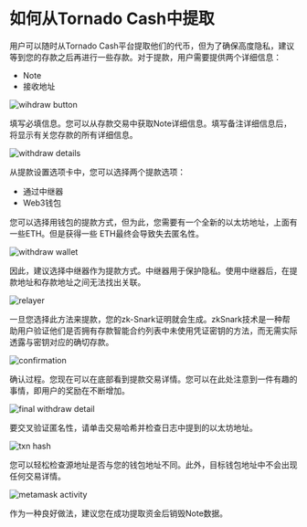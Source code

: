 # 如何从Tornado Cash中提取
用户可以随时从Tornado Cash平台提取他们的代币，但为了确保高度隐私，建议等到您的存款之后再进行一些存款。对于提款，用户需要提供两个详细信息：
- Note 
- 接收地址
 
![wihdraw button](https://siasky.net/IAA0oMfBCz3vPgANvIUsGBS84y4eC0DFgrbuVWVDwX5i9Q)

填写必填信息。您可以从存款交易中获取Note详细信息。填写备注详细信息后，将显示有关您存款的所有详细信息。

 ![withdraw details](https://siasky.net/TAB6fl4n3yj1f_cd59CzRUEap6QvaPe3fslWThwC6KWBlQ)
 
从提款设置选项卡中，您可以选择两个提款选项：
- 通过中继器 
- Web3钱包

您可以选择用钱包的提款方式，但为此，您需要有一个全新的以太坊地址，上面有一些ETH。但是获得一些 ETH最终会导致失去匿名性。
 
  ![withdraw wallet](https://siasky.net/MACMuLY11IK0h2b1MON8k0gUjZHLNVqwDYdX5tW9-npAhw)
  
因此，建议选择中继器作为提款方式。中继器用于保护隐私。使用中继器后，在提款地址和存款地址之间无法找出关联。
 
  ![relayer](https://siasky.net/MAALGPo1Emw_K_-y6t6EaB6Ao--NPnSuIQfTfqI28qSUCw)
  
一旦您选择此方法来提款，您的zk-Snark证明就会生成。zkSnark技术是一种帮助用户验证他们是否拥有存款智能合约列表中未使用凭证密钥的方法，而无需实际透露与密钥对应的确切存款。
 
  ![confirmation](https://siasky.net/GADcmOqr30fMXl7neBtSR6knAzPg8x_4mxQtUt96dQSa1w)
  
确认过程。您现在可以在底部看到提款交易详情。您可以在此处注意到一件有趣的事情，即用户的奖励在不断增加。

   ![final withdraw detail](https://siasky.net/KAAxcbm5QgjFr7mTKFqBU8uVKKNHKsaWz3-m85iQOP-6kg)
 
要交叉验证匿名性，请单击交易哈希并检查日志中提到的以太坊地址。

 ![txn hash](https://siasky.net/DADzeQWIwr8CkZIRyLyUJTzs8kdve1kNlvOwwc6WBz8gqg)
 
您可以轻松检查源地址是否与您的钱包地址不同。此外，目标钱包地址中不会出现任何交易详情。

 ![metamask activity](https://siasky.net/VAAJZImmqf15RxJJp3nbgSrKUPaFpljsh6pQyvpxZavdIw)
 
作为一种良好做法，建议您在成功提取资金后销毁Note数据。
